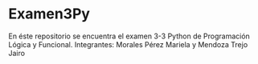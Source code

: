 # Examen3Py
En éste repositorio se encuentra el examen 3-3 Python de Programación Lógica y Funcional.
Integrantes: Morales Pérez Mariela y Mendoza Trejo Jairo 
